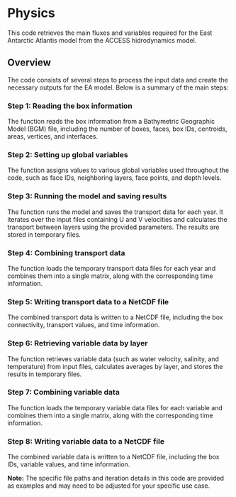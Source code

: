 # Physics
This code retrieves the main fluxes and variables required for the East Antarctic Atlantis model from the ACCESS hidrodynamics model.

## Overview
The code consists of several steps to process the input data and create the necessary outputs for the EA model. Below is a summary of the main steps:

### Step 1: Reading the box information
The function reads the box information from a Bathymetric Geographic Model (BGM) file, including the number of boxes, faces, box IDs, centroids, areas, vertices, and interfaces.

### Step 2: Setting up global variables
The function assigns values to various global variables used throughout the code, such as face IDs, neighboring layers, face points, and depth levels.

### Step 3: Running the model and saving results
The function runs the model and saves the transport data for each year. It iterates over the input files containing U and V velocities and calculates the transport between layers using the provided parameters. The results are stored in temporary files.

### Step 4: Combining transport data
The function loads the temporary transport data files for each year and combines them into a single matrix, along with the corresponding time information.

### Step 5: Writing transport data to a NetCDF file
The combined transport data is written to a NetCDF file, including the box connectivity, transport values, and time information.

### Step 6: Retrieving variable data by layer
The function retrieves variable data (such as water velocity, salinity, and temperature) from input files, calculates averages by layer, and stores the results in temporary files.

### Step 7: Combining variable data
The function loads the temporary variable data files for each variable and combines them into a single matrix, along with the corresponding time information.

### Step 8: Writing variable data to a NetCDF file
The combined variable data is written to a NetCDF file, including the box IDs, variable values, and time information.

**Note:** The specific file paths and iteration details in this code are provided as examples and may need to be adjusted for your specific use case.
